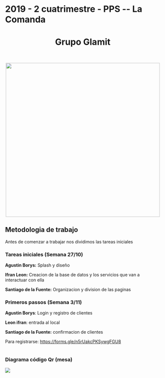 <h1>
2019 - 2 cuatrimestre - PPS -- La Comanda
</h1>
<h1 align="center">  Grupo Glamit</h1><h4 align="center">
  <br>
<p align="center">
<img src="https://i.imgur.com/q2rtU34.png" width="500" height="500"/>
</p>

## Metodologia de trabajo
Antes de comenzar a trabajar nos dividimos las tareas iniciales

### Tareas iniciales (Semana 27/10)
**Agustin Borys:** Splash y diseño

**Ifran Leon:** Creacion de la base de datos y los servicios que van a interactuar con ella

**Santiago de la Fuente:** Organizacion y division de las paginas


### Primeros passos (Semana 3/11)
**Agustin Borys**: Login y registro de clientes

**Leon ifran**: entrada al local

**Santiago de la Fuente:**  confirmacion de clientes



Para registrarse: https://forms.gle/n5rUakcPKSywgFGU8
<br>
<br>
<h3>Diagrama código Qr (mesa)</h3>
<img src="https://github.com/maxineiner/2019_TP_PPS_Comanda_2_cuatri/blob/master/Diagrama_QR_MESA.jpg"/>
